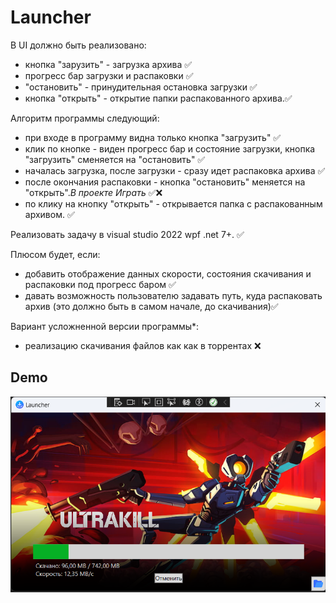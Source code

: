 
# Launcher

В UI должно быть реализовано:
- кнопка "зарузить" - загрузка архива ✅
- прогресс бар загрузки и распаковки ✅
- "остановить" - принудительная остановка загрузки ✅
- кнопка "открыть" - открытие папки распакованного архива.✅

Алгоритм программы следующий:
- при входе в программу видна только кнопка "загрузить" ✅
- клик по кнопке - виден прогресс бар и состояние загрузки, кнопка "загрузить" сменяется на "остановить" ✅
- началась загрузка, после загрузки - сразу идет распаковка архива ✅
- после окончания распаковки - кнопка "остановить" меняется на "открыть".*В проекте Играть* ✅❌
- по клику на кнопку "открыть" - открывается папка с распакованным архивом. ✅

Реализовать задачу в visual studio 2022 wpf .net 7+. ✅

Плюсом будет, если:
- добавить отображение данных скорости, состояния скачивания и распаковки под прогресс баром ✅
- давать возможность пользователю задавать путь, куда распаковать архив (это должно быть в самом начале, до скачивания)✅

Вариант усложненной версии программы*:
- реализацию скачивания файлов как как в торрентах ❌

## Demo
![alt text](./resources/Demo.png)
